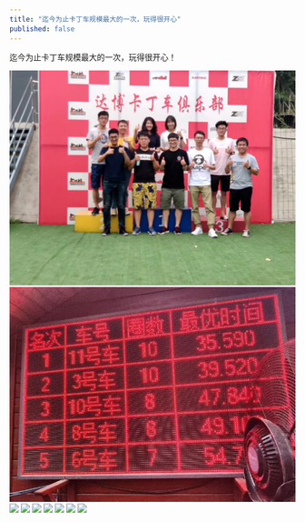 ```yaml
---
title: "迄今为止卡丁车规模最大的一次，玩得很开心"
published: false
---
```

迄今为止卡丁车规模最大的一次，玩得很开心！

![](./1.jpg)
![](./2.jpg)
![](./3.jpg)
![](./4.jpg)
![](./5.jpg)
![](./6.jpg)
![](./7.jpg)
![](./8.jpg)
![](./9.jpg)
